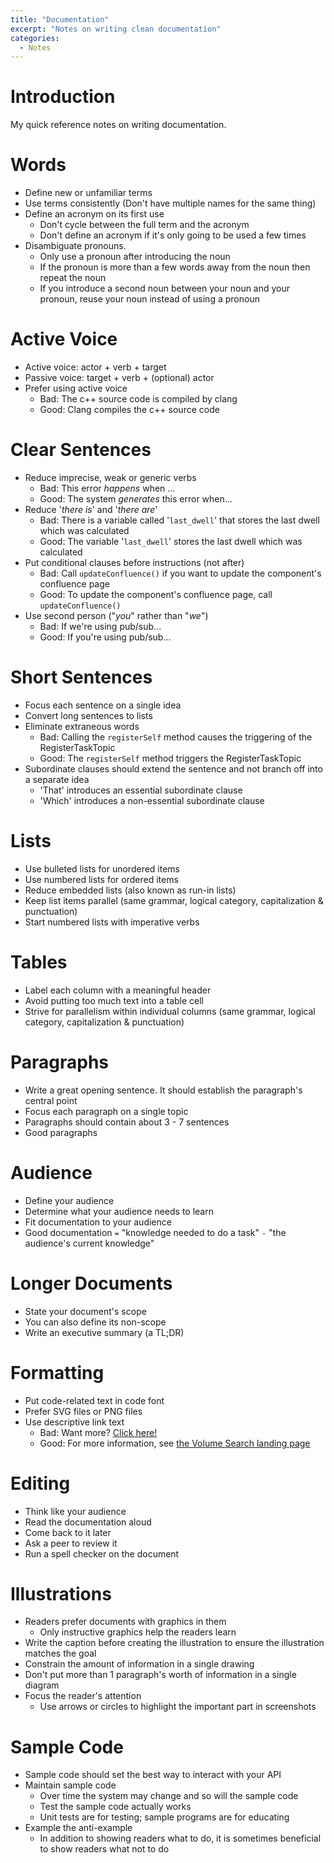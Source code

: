 ```yaml
---
title: "Documentation"
excerpt: "Notes on writing clean documentation"
categories:
  - Notes
---
```


# Introduction

My quick reference notes on writing documentation.

# Words

- Define new or unfamiliar terms
- Use terms consistently (Don't have multiple names for the same thing)
- Define an acronym on its first use
  - Don't cycle between the full term and the acronym
  - Don't define an acronym if it's only going to be used a few times
- Disambiguate pronouns.
  - Only use a pronoun after introducing the noun
  - If the pronoun is more than a few words away from the noun then repeat the noun
  - If you introduce a second noun between your noun and your pronoun, reuse your noun instead of using a pronoun

# Active Voice

- Active voice: actor + verb + target
- Passive voice: target + verb + (optional) actor
- Prefer using active voice
  - Bad: The c++ source code is compiled by clang
  - Good: Clang compiles the c++ source code

# Clear Sentences

- Reduce imprecise, weak or generic verbs
  - Bad: This error _happens_ when ...
  - Good: The system _generates_ this error when...
- Reduce '_there is_' and '_there are_'
  - Bad: There is a variable called '`last_dwell`' that stores the last dwell which was calculated
  - Good: The variable '`last_dwell`' stores the last dwell which was calculated
- Put conditional clauses before instructions (not after)
  - Bad: Call `updateConfluence()` if you want to update the component's confluence page
  - Good: To update the component's confluence page, call `updateConfluence()`
- Use second person ("_you_" rather than "_we_")
  - Bad: If we're using pub/sub...
  - Good: If you're using pub/sub...

# Short Sentences

- Focus each sentence on a single idea
- Convert long sentences to lists
- Eliminate extraneous words
  - Bad: Calling the `registerSelf` method causes the triggering of the RegisterTaskTopic
  - Good: The `registerSelf` method triggers the RegisterTaskTopic
- Subordinate clauses should extend the sentence and not branch off into a separate idea
  - 'That' introduces an essential subordinate clause
  - 'Which' introduces a non-essential subordinate clause

# Lists

- Use bulleted lists for unordered items
- Use numbered lists for ordered items
- Reduce embedded lists (also known as run-in lists)
- Keep list items parallel (same grammar, logical category, capitalization & punctuation)
- Start numbered lists with imperative verbs

# Tables

- Label each column with a meaningful header
- Avoid putting too much text into a table cell
- Strive for parallelism within individual columns (same grammar, logical category, capitalization & punctuation)

# Paragraphs

- Write a great opening sentence. It should establish the paragraph's central point
- Focus each paragraph on a single topic
- Paragraphs should contain about 3 - 7 sentences
- Good paragraphs

# Audience

- Define your audience
- Determine what your audience needs to learn
- Fit documentation to your audience
- Good documentation `=` "knowledge needed to do a task" `-` "the audience's current knowledge"

# Longer Documents

- State your document's scope
- You can also define its non-scope
- Write an executive summary (a TL;DR)

# Formatting

- Put code-related text in code font
- Prefer SVG files or PNG files
- Use descriptive link text
  - Bad: Want more? <a href="/moreInfo">Click here!</a>
  - Good: For more information, see <a href="/moreInfo">the Volume Search landing page</a>

# Editing

- Think like your audience
- Read the documentation aloud
- Come back to it later
- Ask a peer to review it
- Run a spell checker on the document

# Illustrations

- Readers prefer documents with graphics in them
  - Only instructive graphics help the readers learn
- Write the caption before creating the illustration to ensure the illustration matches the goal
- Constrain the amount of information in a single drawing
- Don't put more than 1 paragraph's worth of information in a single diagram
- Focus the reader's attention
  - Use arrows or circles to highlight the important part in screenshots

# Sample Code

- Sample code should set the best way to interact with your API
- Maintain sample code
  - Over time the system may change and so will the sample code
  - Test the sample code actually works
  - Unit tests are for testing; sample programs are for educating
- Example the anti-example
  - In addition to showing readers what to do, it is sometimes beneficial to show readers what not to do
